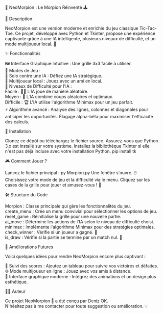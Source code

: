 🔮 NeoMorpion : Le Morpion Réinventé 🕹️

🌟 Description

NeoMorpion est une version moderne et enrichie du jeu classique Tic-Tac-Toe. Ce projet, développé avec Python et Tkinter, propose une expérience captivante grâce à une IA intelligente, plusieurs niveaux de difficulté, et un mode multijoueur local. 🧠

✨ Fonctionnalités

🖼️ Interface Graphique Intuitive : Une grille 3x3 facile à utiliser.                   
👥 Modes de Jeu :                                             
🎲 Solo contre une IA : Défiez une IA stratégique.                    
👫 Multijoueur local : Jouez avec un ami en local.                    
🧠 Niveaux de Difficulté pour l'IA :                      
Facile : 🤷‍♂️ L'IA joue de manière aléatoire.                         
Moyen : 🧩 L'IA combine coups aléatoires et optimaux.                                
Difficile : 🏆 L'IA utilise l'algorithme Minimax pour un jeu parfait.                            
⚡ Algorithme avancé :
Analyse des lignes, colonnes et diagonales pour anticiper les opportunités.
Élagage alpha-bêta pour maximiser l'efficacité des calculs.

🚀 Installation

Clonez ce dépôt ou téléchargez le fichier source.
Assurez-vous que Python 3.x est installé sur votre système.
Installez la bibliothèque Tkinter si elle n'est pas déjà incluse avec votre installation Python.
pip install tk

🎮 Comment Jouer ?

Lancez le fichier principal :
py Morpion.py
Une fenêtre s'ouvre. 🖱️ Choisissez votre mode de jeu et la difficulté via le menu.
Cliquez sur les cases de la grille pour jouer et amusez-vous ! 🎉

🛠️ Structure du Code

Morpion : Classe principale qui gère les fonctionnalités du jeu.                               
create_menu : Crée un menu convivial pour sélectionner les options de jeu.                              
reset_game : Réinitialise la grille pour une nouvelle partie.                                    
ai_move : Détermine les actions de l'IA selon le niveau de difficulté choisi.                               
minimax : Implémente l'algorithme Minimax pour des stratégies optimales.                                  
check_winner : Vérifie si un joueur a gagné. 🏅                                 
is_draw : Vérifie si la partie se termine par un match nul. 🤝                                                 

🌟 Améliorations Futures

Voici quelques idées pour rendre NeoMorpion encore plus captivant :

🏅 Suivi des scores : Ajoutez un tableau pour suivre vos victoires et défaites.                                        
🌐 Mode multijoueur en ligne : Jouez avec vos amis à distance.                                         
🎨 Interface graphique moderne : Intégrez des animations et un design plus esthétique.                             

👨‍💻 Auteur

Ce projet NeoMorpion 🔮 a été conçu par Deniz OK.                             
N'hésitez pas à me contacter pour toute suggestion ou amélioration. 💡

